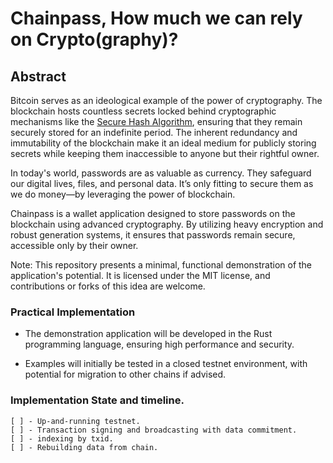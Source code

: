 # Chainpass, How much we can rely on Crypto(graphy)?

## Abstract

Bitcoin serves as an ideological example of the power of cryptography. The blockchain hosts countless secrets locked behind cryptographic mechanisms like the [Secure Hash Algorithm](https://en.wikipedia.org/wiki/Secure_Hash_Algorithms), ensuring that they remain securely stored for an indefinite period. The inherent redundancy and immutability of the blockchain make it an ideal medium for publicly storing secrets while keeping them inaccessible to anyone but their rightful owner.

In today's world, passwords are as valuable as currency. They safeguard our digital lives, files, and personal data. It’s only fitting to secure them as we do money—by leveraging the power of blockchain.

Chainpass is a wallet application designed to store passwords on the blockchain using advanced cryptography. By utilizing heavy encryption and robust generation systems, it ensures that passwords remain secure, accessible only by their owner.

Note:
This repository presents a minimal, functional demonstration of the application's potential. It is licensed under the MIT license, and contributions or forks of this idea are welcome.

### Practical Implementation

* The demonstration application will be developed in the Rust programming language, ensuring high performance and security.

* Examples will initially be tested in a closed testnet environment, with potential for migration to other chains if advised.

### Implementation State and timeline.
    [ ] - Up-and-running testnet.
    [ ] - Transaction signing and broadcasting with data commitment.
    [ ] - indexing by txid.
    [ ] - Rebuilding data from chain.
